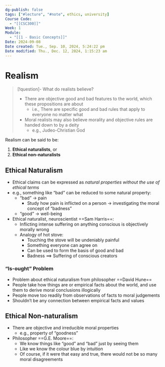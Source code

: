 ```yaml
---
dg-publish: false
tags: ["#lecture", "#note", ethics, university]
Course Code:
  - "[[CSC300]]"
Week: 1
Module:
  - "[[1 - Basic Concepts]]"
Date: 2024-09-08
Date created: Tue., Sep. 10, 2024, 5:24:22 pm
Date modified: Thu., Dec. 12, 2024, 1:15:23 am
---
```


# Realism

> [!question]- What do realists believe?
> - There are objective good and bad features to the world, which these propositions are about
>     - i.e., There are specific good and bad rules that apply to everyone no matter what
> - Moral realists may also believe morality and objective rules are handed down to by a deity
>     - e.g., Judeo-Christian God

Realism can be said to be:
1. **Ethical naturalists**, or
2. **Ethical non-naturalists**

## Ethical Naturalism

- Ethical claims can be expressed as *natural properties without the use of ethical terms*
- e.g., something like “bad” can be reduced to some natural property:
    - “bad” → pain
        - Study how pain is inflicted on a person → investigating the moral concept of “badness”
    - “good” → well-being
- Ethical naturalist, neuroscientist ==Sam Harris==:
    - Inflicting intense suffering on anything conscious is objectively morally wrong
    - Analogy of hot stove:
        - Touching the stove will be undeniably painful
        - Something everyone can agree on
        - Can be used to form the basis of good and bad
        - Badness $\implies$ Suffering of conscious creators

### “Is-ought” Problem

- Problem about ethical naturalism from philosopher ==David Hune==
- People take how things are or empirical facts about the world, and use them to derive moral conclusions illogically
- People move too readily from observations of facts to moral judgements
- Shouldn’t be any connection between empirical facts and values

## Ethical Non-naturalism

- There are objective and irreducible moral properties
    - e.g., property of “goodness”
- Philosopher ==G.E. Moore==:
    - We know things like “good” and “bad” just by seeing them
    - Like we know the colour blue by intuition
    - Of course, if it were that easy and true, there would not be so many moral disagreements
